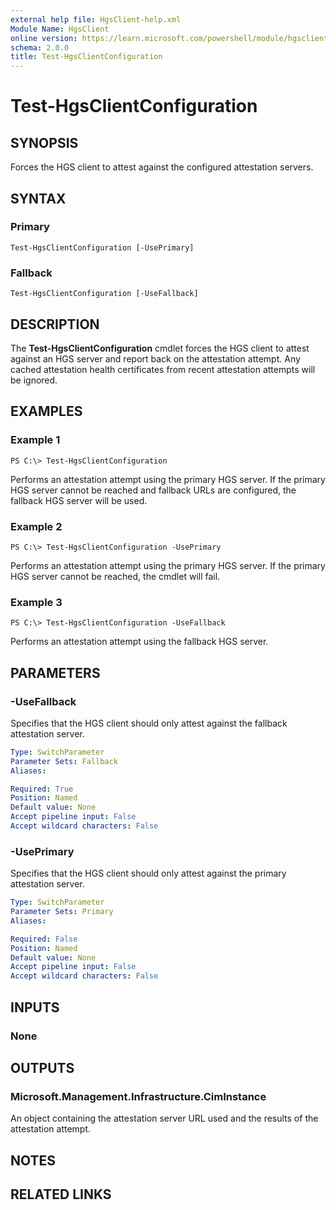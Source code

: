 ```yaml
---
external help file: HgsClient-help.xml
Module Name: HgsClient
online version: https://learn.microsoft.com/powershell/module/hgsclient/test-hgsclientconfiguration?view=windowsserver2022-ps&wt.mc_id=ps-gethelp
schema: 2.0.0
title: Test-HgsClientConfiguration
---
```


# Test-HgsClientConfiguration

## SYNOPSIS
Forces the HGS client to attest against the configured attestation servers.

## SYNTAX

### Primary
```
Test-HgsClientConfiguration [-UsePrimary]
```

### Fallback
```
Test-HgsClientConfiguration [-UseFallback]
```

## DESCRIPTION
The **Test-HgsClientConfiguration** cmdlet forces the HGS client to attest against an HGS server and report back on the attestation attempt.
Any cached attestation health certificates from recent attestation attempts will be ignored.

## EXAMPLES

### Example 1
```
PS C:\> Test-HgsClientConfiguration
```

Performs an attestation attempt using the primary HGS server.
If the primary HGS server cannot be reached and fallback URLs are configured, the fallback HGS server will be used.

### Example 2
```
PS C:\> Test-HgsClientConfiguration -UsePrimary
```

Performs an attestation attempt using the primary HGS server.
If the primary HGS server cannot be reached, the cmdlet will fail.

### Example 3
```
PS C:\> Test-HgsClientConfiguration -UseFallback
```

Performs an attestation attempt using the fallback HGS server.

## PARAMETERS

### -UseFallback
Specifies that the HGS client should only attest against the fallback attestation server.

```yaml
Type: SwitchParameter
Parameter Sets: Fallback
Aliases: 

Required: True
Position: Named
Default value: None
Accept pipeline input: False
Accept wildcard characters: False
```

### -UsePrimary
Specifies that the HGS client should only attest against the primary attestation server.

```yaml
Type: SwitchParameter
Parameter Sets: Primary
Aliases: 

Required: False
Position: Named
Default value: None
Accept pipeline input: False
Accept wildcard characters: False
```

## INPUTS

### None


## OUTPUTS

### Microsoft.Management.Infrastructure.CimInstance
An object containing the attestation server URL used and the results of the attestation attempt.

## NOTES

## RELATED LINKS


